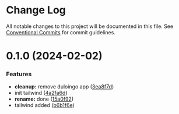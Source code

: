 # Change Log

All notable changes to this project will be documented in this file.
See [Conventional Commits](https://conventionalcommits.org) for commit guidelines.

# 0.1.0 (2024-02-02)

### Features

-   **cleanup:** remove duloingo app ([3ea8f7d](https://github.com/paulAlexSerban/wbk--reactjs-playground--typescript/commit/3ea8f7d47da9759c9ea8f62599a8aa4250b38c3c))
-   init tailwind ([4a2fa6d](https://github.com/paulAlexSerban/wbk--reactjs-playground--typescript/commit/4a2fa6de16bfbb57dd191f167c888102eb3189f6))
-   **rename:** done ([15a0f92](https://github.com/paulAlexSerban/wbk--reactjs-playground--typescript/commit/15a0f92f47690da6021269d43d7489cb72cdc514))
-   tailwind added ([b6b1f6e](https://github.com/paulAlexSerban/wbk--reactjs-playground--typescript/commit/b6b1f6ee024eef28af2bb57c6d8f71f9270cf87d))
